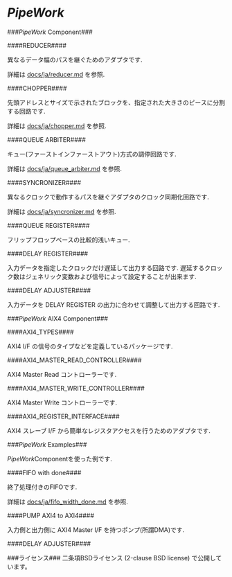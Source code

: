 *PipeWork*
============

###*PipeWork* Component###

####REDUCER####

異なるデータ幅のパスを継ぐためのアダプタです.

詳細は [docs/ja/reducer.md](docs/ja/reducer.md) を参照.

####CHOPPER####

先頭アドレスとサイズで示されたブロックを、指定された大きさのピースに分割する回路です.

詳細は [docs/ja/chopper.md](docs/ja/chopper.md) を参照.

####QUEUE ARBITER####

キュー(ファーストインファーストアウト)方式の調停回路です.

詳細は [docs/ja/queue_arbiter.md](docs/ja/queue_arbiter.md) を参照.

####SYNCRONIZER####

異なるクロックで動作するパスを継ぐアダプタのクロック同期化回路です.

詳細は [docs/ja/syncronizer.md](docs/ja/syncronizer.md) を参照.

####QUEUE REGISTER####

フリップフロップベースの比較的浅いキュー.

####DELAY REGISTER####

入力データを指定したクロックだけ遅延して出力する回路です.
遅延するクロック数はジェネリック変数および信号によって設定することが出来ます.

####DELAY ADJUSTER####

入力データを DELAY REGISTER の出力に合わせて調整して出力する回路です.

###*PipeWork* AIX4 Component###

####AXI4_TYPES####

AXI4 I/F の信号のタイプなどを定義しているパッケージです.

####AXI4_MASTER_READ_CONTROLLER####

AXI4 Master Read コントローラーです.

####AXI4_MASTER_WRITE_CONTROLLER####

AXI4 Master Write コントローラーです.

####AXI4_REGISTER_INTERFACE####

AXI4 スレーブ I/F から簡単なレジスタアクセスを行うためのアダプタです.

###*PipeWork* Examples###

*PipeWork*Componentを使った例です.

####FIFO with done####

終了処理付きのFIFOです.

詳細は [docs/ja/fifo_width_done.md](docs/ja/fifo_width_done.md) を参照.

####PUMP AXI4 to AXI4####

入力側と出力側に AXI4 Master I/F を持つポンプ(所謂DMA)です.

####DELAY ADJUSTER####

###ライセンス###
二条項BSDライセンス (2-clause BSD license) で公開しています。
